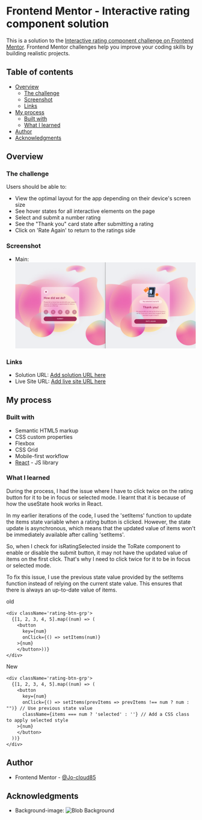 # Frontend Mentor - Interactive rating component solution

This is a solution to the [Interactive rating component challenge on Frontend Mentor](https://www.frontendmentor.io/challenges/interactive-rating-component-koxpeBUmI). Frontend Mentor challenges help you improve your coding skills by building realistic projects. 

## Table of contents

- [Overview](#overview)
  - [The challenge](#the-challenge)
  - [Screenshot](#screenshot)
  - [Links](#links)
- [My process](#my-process)
  - [Built with](#built-with)
  - [What I learned](#what-i-learned)
- [Author](#author)
- [Acknowledgments](#acknowledgments)


## Overview

### The challenge

Users should be able to:

- View the optimal layout for the app depending on their device's screen size
- See hover states for all interactive elements on the page
- Select and submit a number rating
- See the "Thank you" card state after submitting a rating
- Click on 'Rate Again' to return to the ratings side

### Screenshot

- Main: ![./src/screenshots/main.png](./src/screenshots/main.png)


### Links

- Solution URL: [Add solution URL here](https://your-solution-url.com)
- Live Site URL: [Add live site URL here](https://your-live-site-url.com)

## My process

### Built with

- Semantic HTML5 markup
- CSS custom properties
- Flexbox
- CSS Grid
- Mobile-first workflow
- [React](https://reactjs.org/) - JS library

### What I learned

During the process, I had the issue where I have to click twice on the rating button for it to be in focus or selected mode. I learnt that it is because of how the useState hook works in React.

In my earlier iterations of the code, I used the 'setItems' function to update the items state variable when a rating button is clicked. However, the state update is asynchronous, which means that the updated value of items won't be immediately available after calling 'setItems'.

So, when I check for isRatingSelected inside the ToRate component to enable or disable the submit button, it may not have the updated value of items on the first click. That's why I need to click twice for it to be in focus or selected mode.

To fix this issue, I use the previous state value provided by the setItems function instead of relying on the current state value. This ensures that there is always an up-to-date value of items.

old
```
<div className='rating-btn-grp'>
  {[1, 2, 3, 4, 5].map((num) => (
    <button 
      key={num} 
      onClick={() => setItems(num)}
    >{num}
    </button>))}
</div>
```

New 
```
<div className='rating-btn-grp'>
  {[1, 2, 3, 4, 5].map((num) => (
    <button
      key={num}
      onClick={() => setItems(prevItems => prevItems !== num ? num : "")} // Use previous state value
      className={items === num ? 'selected' : ''} // Add a CSS class to apply selected style
    >{num}
    </button>
  ))}
</div>
```

## Author

- Frontend Mentor - [@Jo-cloud85](https://www.frontendmentor.io/profile/Jo-cloud85)


## Acknowledgments

- Background-image: ![Blob Background](https://images.app.goo.gl/9DVnuASP1VzCoKQv5)
  
  
  
